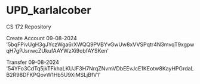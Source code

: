 # UPD_karlalcober
CS 172 Repository

Create Account 09-08-2024
'5bqFPivUgH3gJYczWga6rXWQQ9PVBYvGwUw8xVVSPqtr4N3mvqT9xgpwqH7gPJsnwcZUkufAAYWzXi9obfAYSKen'

Transfer 09-08-2024
'54YFo3CdTq5jkTFkhaLKUJF3H7NrqZNvmVDbEEvJcE1KEotw8KayHPGrdaLB2R98DFKPQovW1Hb5U9XiMSLjBfV1'

